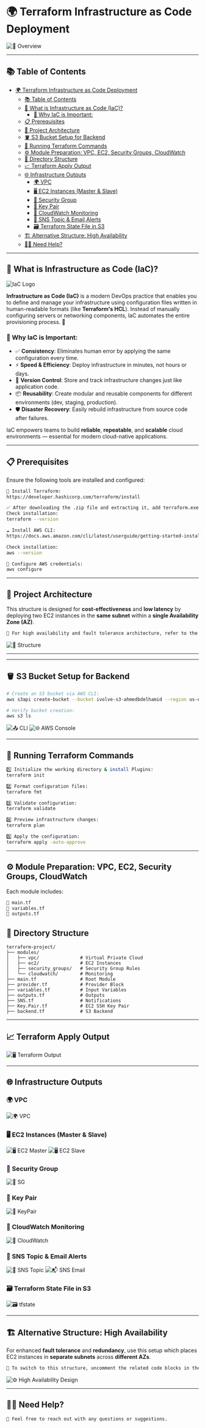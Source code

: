 # 🌍 Terraform Infrastructure as Code Deployment

![📌 Overview](../assets/Terraform/Tasks.png)

---

## 📚 Table of Contents
- [🌍 Terraform Infrastructure as Code Deployment](#-terraform-infrastructure-as-code-deployment)
  - [📚 Table of Contents](#-table-of-contents)
  - [🧠 What is Infrastructure as Code (IaC)?](#-what-is-infrastructure-as-code-iac)
    - [🚀 Why IaC is Important:](#-why-iac-is-important)
  - [📋 Prerequisites](#-prerequisites)
  - [🧱 Project Architecture](#-project-architecture)
  - [🪣 S3 Bucket Setup for Backend](#-s3-bucket-setup-for-backend)
  - [🚀 Running Terraform Commands](#-running-terraform-commands)
  - [⚙️ Module Preparation: VPC, EC2, Security Groups, CloudWatch](#️-module-preparation-vpc-ec2-security-groups-cloudwatch)
  - [📁 Directory Structure](#-directory-structure)
  - [📈 Terraform Apply Output](#-terraform-apply-output)
  - [🌐 Infrastructure Outputs](#-infrastructure-outputs)
    - [🌍 VPC](#-vpc)
    - [🖥️ EC2 Instances (Master \& Slave)](#️-ec2-instances-master--slave)
    - [🔐 Security Group](#-security-group)
    - [🔑 Key Pair](#-key-pair)
    - [📡 CloudWatch Monitoring](#-cloudwatch-monitoring)
    - [📨 SNS Topic \& Email Alerts](#-sns-topic--email-alerts)
    - [🗃️ Terraform State File in S3](#️-terraform-state-file-in-s3)
  - [🏗️ Alternative Structure: High Availability](#️-alternative-structure-high-availability)
  - [🙋‍♂️ Need Help?](#️-need-help)

---

## 🧠 What is Infrastructure as Code (IaC)?

![IaC Logo](../assets/Terraform/icons/iac.png)

**Infrastructure as Code (IaC)** is a modern DevOps practice that enables you to define and manage your infrastructure using configuration files written in human-readable formats (like **Terraform's HCL**). Instead of manually configuring servers or networking components, IaC automates the entire provisioning process. 🔄

### 🚀 Why IaC is Important:

- ✅ **Consistency**: Eliminates human error by applying the same configuration every time.
- ⚡ **Speed & Efficiency**: Deploy infrastructure in minutes, not hours or days.
- 🔄 **Version Control**: Store and track infrastructure changes just like application code.
- 📦 **Reusability**: Create modular and reusable components for different environments (dev, staging, production).
- 🛡️ **Disaster Recovery**: Easily rebuild infrastructure from source code after failures.

IaC empowers teams to build **reliable**, **repeatable**, and **scalable** cloud environments — essential for modern cloud-native applications.

---

## 📋 Prerequisites

Ensure the following tools are installed and configured:

```bash
🔧 Install Terraform:
https://developer.hashicorp.com/terraform/install

✅ After downloading the .zip file and extracting it, add terraform.exe to your system PATH.
Check installation:
terraform --version

☁️ Install AWS CLI:
https://docs.aws.amazon.com/cli/latest/userguide/getting-started-install.html

Check installation:
aws --version

🔐 Configure AWS credentials:
aws configure
```

---

## 🧱 Project Architecture

This structure is designed for **cost-effectiveness** and **low latency** by deploying two EC2 instances in the **same subnet** within a **single Availability Zone (AZ)**.

```bash
🧠 For high availability and fault tolerance architecture, refer to the section "Alternative Structure" below.
```

![📂 Structure](../assets/Terraform/Structure.png)

---


---

## 🪣 S3 Bucket Setup for Backend

```bash
# Create an S3 bucket via AWS CLI:
aws s3api create-bucket --bucket ivolve-s3-ahmedbdelhamid --region us-east-1

# Verify bucket creation:
aws s3 ls
```

![📤 CLI](../assets/Terraform/Create-S3-Bucket.png)
![🌐 AWS Console](../assets/Terraform/Create-S3-Bucket-aws.png)

---

## 🚀 Running Terraform Commands

```bash
1️⃣ Initialize the working directory & install Plugins:
terraform init

2️⃣ Format configuration files:
terraform fmt

3️⃣ Validate configuration:
terraform validate

4️⃣ Preview infrastructure changes:
terraform plan

5️⃣ Apply the configuration:
terraform apply -auto-approve
```

---

## ⚙️ Module Preparation: VPC, EC2, Security Groups, CloudWatch

Each module includes:

```bash
📄 main.tf
📄 variables.tf
📄 outputs.tf
```

## 📁 Directory Structure

```
terraform-project/
├── modules/
│   ├── vpc/               # Virtual Private Cloud
│   ├── ec2/               # EC2 Instances
│   ├── security_groups/   # Security Group Rules
│   └── cloudwatch/        # Monitoring
├── main.tf                # Root Module
├── provider.tf            # Provider Block
├── variables.tf           # Input Variables
├── outputs.tf             # Outputs
├── SNS.tf                 # Notifications
├── Key.Pair.tf            # EC2 SSH Key Pair
├── backend.tf             # S3 Backend
```

---

## 📈 Terraform Apply Output

![🖥️ Terraform Output](../assets/Terraform/terraform-apply-output.png)

---

## 🌐 Infrastructure Outputs

### 🌍 VPC

![🌍 VPC](../assets/Terraform/VPC.png)

### 🖥️ EC2 Instances (Master & Slave)

![🖥️ EC2 Master](../assets/Terraform/EC2-1a.png)
![🖥️ EC2 Slave](../assets/Terraform/EC2-1b.png)

### 🔐 Security Group

![🔐 SG](../assets/Terraform/SG-1a.png)

### 🔑 Key Pair

![🔑 KeyPair](../assets/Terraform/Key-Pair.png)

### 📡 CloudWatch Monitoring

![📡 CloudWatch](../assets/Terraform/CloudWatch.png)

### 📨 SNS Topic & Email Alerts

![📨 SNS Topic](../assets/Terraform/SNS-topic.png)
![📬 SNS Email](../assets/Terraform/SNS-email-notify.png)

### 🗃️ Terraform State File in S3

![🗃️ tfstate](../assets/Terraform/S3-tfstate-file.png)

---

## 🏗️ Alternative Structure: High Availability

For enhanced **fault tolerance** and **redundancy**, use this setup which places EC2 instances in **separate subnets** across **different AZs**.

```bash
🔄 To switch to this structure, uncomment the related code blocks in the Terraform configuration files.
```

![⚙️ High Availability Design](../assets/Terraform/High-availability-Structure.png)

---

## 🙋‍♂️ Need Help?

```bash
💬 Feel free to reach out with any questions or suggestions.
```
